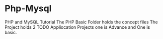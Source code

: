 # Php-Mysql
PHP and MySQL Tutorial
The PHP Basic Folder holds the concept files 
The Project holds 2 TODO Appliocation Projects one is Advance and One is basic.
